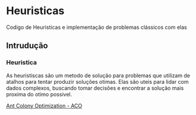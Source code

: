 # Heuristicas
 Codigo de Heuristicas e implementação de problemas clássicos com elas

## Intrudução

### Heuristica

As heuristiscas são um metodo de solução para problemas que utilizam de atalhos para tentar produzir soluções otimas. Elas são uteis para lidar com dados complexos, buscando tomar decisões e encontrar a solução mais proxima do otimo possivel.


[Ant Colony Optimization - ACO](/Ant%20Colony%20Optimization.md)
